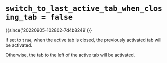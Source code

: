 # `switch_to_last_active_tab_when_closing_tab = false`

{{since('20220905-102802-7d4b8249')}}

If set to `true`, when the active tab is closed, the previously activated tab
will be activated.

Otherwise, the tab to the left of the active tab will be activated.

